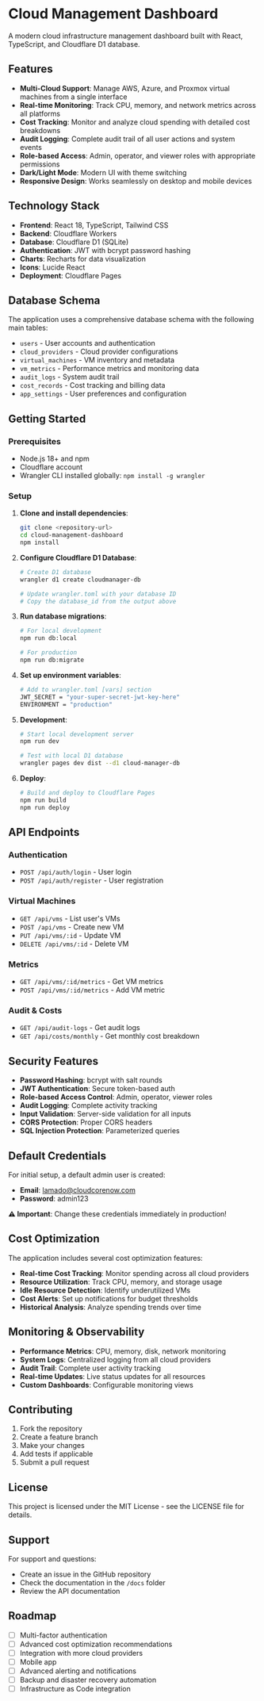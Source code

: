 # Cloud Management Dashboard

A modern cloud infrastructure management dashboard built with React, TypeScript, and Cloudflare D1 database.

## Features

- **Multi-Cloud Support**: Manage AWS, Azure, and Proxmox virtual machines from a single interface
- **Real-time Monitoring**: Track CPU, memory, and network metrics across all platforms
- **Cost Tracking**: Monitor and analyze cloud spending with detailed cost breakdowns
- **Audit Logging**: Complete audit trail of all user actions and system events
- **Role-based Access**: Admin, operator, and viewer roles with appropriate permissions
- **Dark/Light Mode**: Modern UI with theme switching
- **Responsive Design**: Works seamlessly on desktop and mobile devices

## Technology Stack

- **Frontend**: React 18, TypeScript, Tailwind CSS
- **Backend**: Cloudflare Workers
- **Database**: Cloudflare D1 (SQLite)
- **Authentication**: JWT with bcrypt password hashing
- **Charts**: Recharts for data visualization
- **Icons**: Lucide React
- **Deployment**: Cloudflare Pages

## Database Schema

The application uses a comprehensive database schema with the following main tables:

- `users` - User accounts and authentication
- `cloud_providers` - Cloud provider configurations
- `virtual_machines` - VM inventory and metadata
- `vm_metrics` - Performance metrics and monitoring data
- `audit_logs` - System audit trail
- `cost_records` - Cost tracking and billing data
- `app_settings` - User preferences and configuration

## Getting Started

### Prerequisites

- Node.js 18+ and npm
- Cloudflare account
- Wrangler CLI installed globally: `npm install -g wrangler`

### Setup

1. **Clone and install dependencies**:
   ```bash
   git clone <repository-url>
   cd cloud-management-dashboard
   npm install
   ```

2. **Configure Cloudflare D1 Database**:
   ```bash
   # Create D1 database
   wrangler d1 create cloudmanager-db
   
   # Update wrangler.toml with your database ID
   # Copy the database_id from the output above
   ```

3. **Run database migrations**:
   ```bash
   # For local development
   npm run db:local
   
   # For production
   npm run db:migrate
   ```

4. **Set up environment variables**:
   ```bash
   # Add to wrangler.toml [vars] section
   JWT_SECRET = "your-super-secret-jwt-key-here"
   ENVIRONMENT = "production"
   ```

5. **Development**:
   ```bash
   # Start local development server
   npm run dev
   
   # Test with local D1 database
   wrangler pages dev dist --d1 cloud-manager-db
   ```

6. **Deploy**:
   ```bash
   # Build and deploy to Cloudflare Pages
   npm run build
   npm run deploy
   ```

## API Endpoints

### Authentication
- `POST /api/auth/login` - User login
- `POST /api/auth/register` - User registration

### Virtual Machines
- `GET /api/vms` - List user's VMs
- `POST /api/vms` - Create new VM
- `PUT /api/vms/:id` - Update VM
- `DELETE /api/vms/:id` - Delete VM

### Metrics
- `GET /api/vms/:id/metrics` - Get VM metrics
- `POST /api/vms/:id/metrics` - Add VM metric

### Audit & Costs
- `GET /api/audit-logs` - Get audit logs
- `GET /api/costs/monthly` - Get monthly cost breakdown

## Security Features

- **Password Hashing**: bcrypt with salt rounds
- **JWT Authentication**: Secure token-based auth
- **Role-based Access Control**: Admin, operator, viewer roles
- **Audit Logging**: Complete activity tracking
- **Input Validation**: Server-side validation for all inputs
- **CORS Protection**: Proper CORS headers
- **SQL Injection Protection**: Parameterized queries

## Default Credentials

For initial setup, a default admin user is created:
- **Email**: lamado@cloudcorenow.com
- **Password**: admin123

**⚠️ Important**: Change these credentials immediately in production!

## Cost Optimization

The application includes several cost optimization features:

- **Real-time Cost Tracking**: Monitor spending across all cloud providers
- **Resource Utilization**: Track CPU, memory, and storage usage
- **Idle Resource Detection**: Identify underutilized VMs
- **Cost Alerts**: Set up notifications for budget thresholds
- **Historical Analysis**: Analyze spending trends over time

## Monitoring & Observability

- **Performance Metrics**: CPU, memory, disk, network monitoring
- **System Logs**: Centralized logging from all cloud providers
- **Audit Trail**: Complete user activity tracking
- **Real-time Updates**: Live status updates for all resources
- **Custom Dashboards**: Configurable monitoring views

## Contributing

1. Fork the repository
2. Create a feature branch
3. Make your changes
4. Add tests if applicable
5. Submit a pull request

## License

This project is licensed under the MIT License - see the LICENSE file for details.

## Support

For support and questions:
- Create an issue in the GitHub repository
- Check the documentation in the `/docs` folder
- Review the API documentation

## Roadmap

- [ ] Multi-factor authentication
- [ ] Advanced cost optimization recommendations
- [ ] Integration with more cloud providers
- [ ] Mobile app
- [ ] Advanced alerting and notifications
- [ ] Backup and disaster recovery automation
- [ ] Infrastructure as Code integration